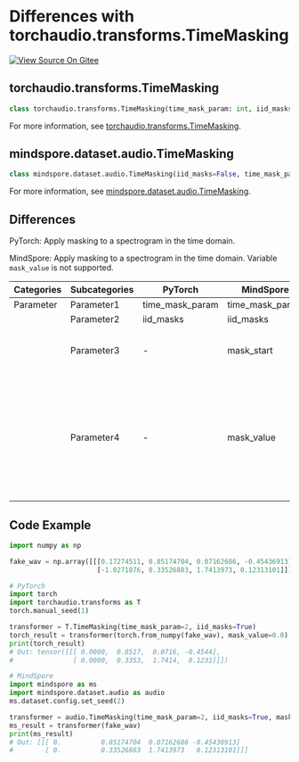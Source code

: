# Differences with torchaudio.transforms.TimeMasking

[![View Source On Gitee](https://mindspore-website.obs.cn-north-4.myhuaweicloud.com/website-images/r2.3.1/resource/_static/logo_source_en.svg)](https://gitee.com/mindspore/docs/blob/r2.3.1/docs/mindspore/source_en/note/api_mapping/pytorch_diff/TimeMasking.md)

## torchaudio.transforms.TimeMasking

```python
class torchaudio.transforms.TimeMasking(time_mask_param: int, iid_masks: bool = False)
```

For more information, see [torchaudio.transforms.TimeMasking](https://pytorch.org/audio/0.8.0/transforms.html#torchaudio.transforms.TimeMasking.html).

## mindspore.dataset.audio.TimeMasking

```python
class mindspore.dataset.audio.TimeMasking(iid_masks=False, time_mask_param=0, mask_start=0, mask_value=0.0)
```

For more information, see [mindspore.dataset.audio.TimeMasking](https://mindspore.cn/docs/en/r2.3.1/api_python/dataset_audio/mindspore.dataset.audio.TimeMasking.html#mindspore.dataset.audio.TimeMasking).

## Differences

PyTorch: Apply masking to a spectrogram in the time domain.

MindSpore: Apply masking to a spectrogram in the time domain. Variable `mask_value` is not supported.

| Categories | Subcategories |PyTorch | MindSpore | Difference |
| --- | ---   | ---   | ---        |---  |
|Parameter | Parameter1 | time_mask_param    | time_mask_param    | - |
|     | Parameter2 | iid_masks   | iid_masks   | - |
|     | Parameter3 | -   | mask_start   | Starting point to apply mask  |
|     | Parameter4 | -   | mask_value   | Value to assign to the masked location, can not be changed during computing in MindSpore  |

## Code Example

```python
import numpy as np

fake_wav = np.array([[[0.17274511, 0.85174704, 0.07162686, -0.45436913],
                      [-1.0271876, 0.33526883, 1.7413973, 0.12313101]]]).astype(np.float32)

# PyTorch
import torch
import torchaudio.transforms as T
torch.manual_seed(1)

transformer = T.TimeMasking(time_mask_param=2, iid_masks=True)
torch_result = transformer(torch.from_numpy(fake_wav), mask_value=0.0)
print(torch_result)
# Out: tensor([[[ 0.0000,  0.8517,  0.0716, -0.4544],
#               [ 0.0000,  0.3353,  1.7414,  0.1231]]])

# MindSpore
import mindspore as ms
import mindspore.dataset.audio as audio
ms.dataset.config.set_seed(2)

transformer = audio.TimeMasking(time_mask_param=2, iid_masks=True, mask_start=0, mask_value=0.0)
ms_result = transformer(fake_wav)
print(ms_result)
# Out: [[[ 0.          0.85174704  0.07162686 -0.45436913]
#        [ 0.          0.33526883  1.7413973   0.12313101]]]
```
